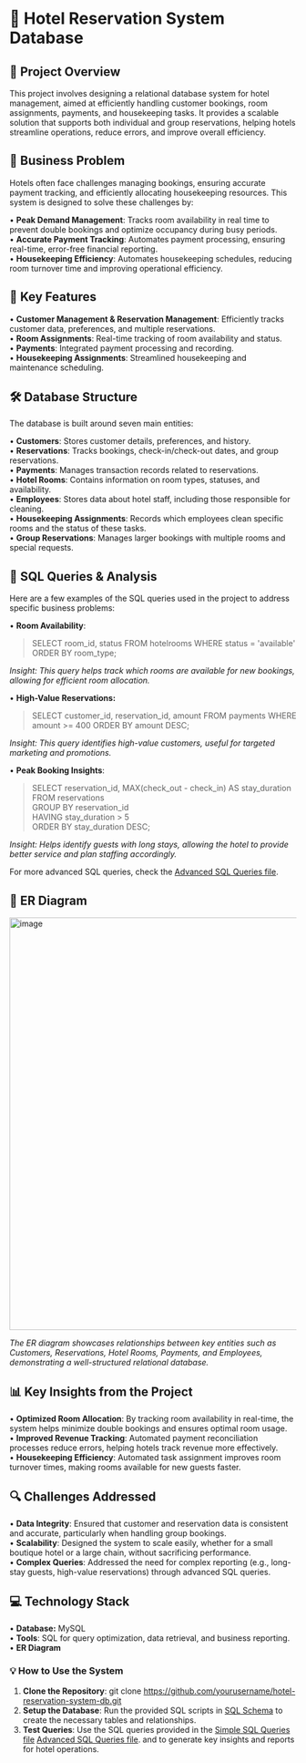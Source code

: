 # 🏨 Hotel Reservation System Database

## 🌟 Project Overview
This project involves designing a relational database system for hotel management, aimed at efficiently handling customer bookings, room assignments, payments, and housekeeping tasks. It provides a scalable solution that supports both individual and group reservations, helping hotels streamline operations, reduce errors, and improve overall efficiency.


## 🎯 Business Problem
Hotels often face challenges managing bookings, ensuring accurate payment tracking, and efficiently allocating housekeeping resources. This system is designed to solve these challenges by:

• **Peak Demand Management**: Tracks room availability in real time to prevent double bookings and optimize occupancy during busy periods.<br/>
• **Accurate Payment Tracking**: Automates payment processing, ensuring real-time, error-free financial reporting.<br/>
• **Housekeeping Efficiency**: Automates housekeeping schedules, reducing room turnover time and improving operational efficiency.<br/>

## 🔑 Key Features
• **Customer Management & Reservation Management**: Efficiently tracks customer data, preferences, and multiple reservations.<br/>
• **Room Assignments**: Real-time tracking of room availability and status.<br/>
• **Payments**: Integrated payment processing and recording.<br/>
• **Housekeeping Assignments**: Streamlined housekeeping and maintenance scheduling.<br/>

## 🛠️ Database Structure
The database is built around seven main entities:<br/>

• **Customers**: Stores customer details, preferences, and history.<br/>
• **Reservations**: Tracks bookings, check-in/check-out dates, and group reservations.<br/>
• **Payments**: Manages transaction records related to reservations.<br/>
• **Hotel Rooms**: Contains information on room types, statuses, and availability.<br/>
• **Employees**: Stores data about hotel staff, including those responsible for cleaning.<br/>
• **Housekeeping Assignments**: Records which employees clean specific rooms and the status of these tasks.<br/>
• **Group Reservations**: Manages larger bookings with multiple rooms and special requests.<br/>

## 🧠 SQL Queries & Analysis
Here are a few examples of the SQL queries used in the project to address specific business problems:

• **Room Availability**:

>SELECT room_id, status FROM hotelrooms WHERE status = 'available' ORDER BY room_type;

_Insight: This query helps track which rooms are available for new bookings, allowing for efficient room allocation._

• **High-Value Reservations:**

>SELECT customer_id, reservation_id, amount 
>FROM payments 
>WHERE amount >= 400 
>ORDER BY amount DESC;

_Insight: This query identifies high-value customers, useful for targeted marketing and promotions._

• **Peak Booking Insights**:

>SELECT reservation_id, MAX(check_out - check_in) AS stay_duration<br/> 
>FROM reservations<br/> 
>GROUP BY reservation_id <br/>
>HAVING stay_duration > 5 <br/>
>ORDER BY stay_duration DESC;

_Insight: Helps identify guests with long stays, allowing the hotel to provide better service and plan staffing accordingly._

For more advanced SQL queries, check the [Advanced SQL Queries file](https://github.com/leemansing1102/Hotel-Booking-Database/blob/main/advanced-queries.sql). 

## 🏢 ER Diagram
<img width="724" alt="image" src="https://github.com/user-attachments/assets/7593fbdc-9acf-411b-923b-cead0ad74459">

_The ER diagram showcases relationships between key entities such as Customers, Reservations, Hotel Rooms, Payments, and Employees, demonstrating a well-structured relational database._

## 📊 Key Insights from the Project
• **Optimized Room Allocation**: By tracking room availability in real-time, the system helps minimize double bookings and ensures optimal room usage.<br/>
• **Improved Revenue Tracking**: Automated payment reconciliation processes reduce errors, helping hotels track revenue more effectively.<br/>
• **Housekeeping Efficiency**: Automated task assignment improves room turnover times, making rooms available for new guests faster.<br/>

## 🔍 Challenges Addressed
• **Data Integrity**: Ensured that customer and reservation data is consistent and accurate, particularly when handling group bookings.<br/>
• **Scalability**: Designed the system to scale easily, whether for a small boutique hotel or a large chain, without sacrificing performance.<br/>
• **Complex Queries**: Addressed the need for complex reporting (e.g., long-stay guests, high-value reservations) through advanced SQL queries.<br/>

## 💻 Technology Stack
• **Database:** MySQL<br/>
• **Tools**: SQL for query optimization, data retrieval, and business reporting.<br/>
• **ER Diagram**

### 💡 How to Use the System

1. **Clone the Repository**:
git clone https://github.com/yourusername/hotel-reservation-system-db.git<br/>
2. **Setup the Database**: Run the provided SQL scripts in [SQL Schema](https://github.com/leemansing1102/Hotel-Booking-Database/blob/main/sql-schema-setup) to create the necessary tables and relationships.<br/>
3. **Test Queries**: Use the SQL queries provided in the [Simple SQL Queries file](https://github.com/leemansing1102/Hotel-Booking-Database/blob/main/simple-queries.sql) [Advanced SQL Queries file](https://github.com/leemansing1102/Hotel-Booking-Database/blob/main/advanced-queries.sql). and  to generate key insights and reports for hotel operations.<br/>


